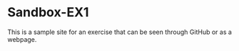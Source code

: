 # Sandbox-EX1

This is a sample site for an exercise that can be seen through GitHub or as a webpage. 
